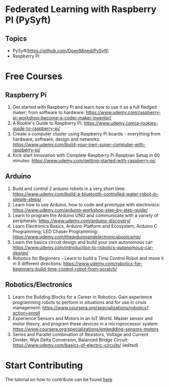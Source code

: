 # Federated Learning with Raspberry PI (PySyft)
## Topics
   - PySyft(https://github.com/OpenMined/PySyft)
   - Raspberry Pi 

# Free Courses
## Raspberry Pi 
1. Get started with Raspberry Pi and learn how to use it as a full fledged maker; from software to hardware: https://www.udemy.com/raspberry-pi-workshop-become-a-coder-maker-inventor/
2. A Rookie's Guide to Raspberry Pi: https://www.udemy.com/a-rookies-guide-to-raspberry-pi/
3. Create a computer cluster using Raspberry Pi boards - everything from hardware, software, design and networks: https://www.udemy.com/build-your-own-super-computer-with-raspberry-pi/
4. Kick start Innovation with Complete Raspberry Pi Raspbian Setup in 60 minutes: https://www.udemy.com/getting-started-with-raspberry-pi/

## Arduino
1. Build and control 2 arduino robots in a very short time: https://www.udemy.com/build-a-bluetooth-controlled-water-robot-in-simple-steps/
2. Learn how to use Arduino, how to code and prototype with electronics: https://www.udemy.com/arduino-workshop-step-by-step-guide/
3. Learn to program the Arduino UNO and communicate with a variety of peripherals: https://www.udemy.com/arduino-discovery/
4. Learn Electronics Basics, Arduino Platform and Ecosystem, Arduino C Programming, LED Chaser Programming: https://www.udemy.com/thearduinoandelectronicsbootcamp/
5. Learn the basics circuit design and build your own autonomous car: https://www.udemy.com/introduction-to-robotics-autonomous-car-design/
6. Robotics for Beginners - Learn to build a Time Control Robot and move it in 6 different directions: https://www.udemy.com/robotics-for-beginners-build-time-control-robot-from-scratch/

## Robotics/Electronics
1. Learn the Building Blocks for a Career in Robotics. Gain experience programming robots to perform in situations and for use in crisis management: https://www.coursera.org/specializations/robotics?action=enroll
2. Experience Sensors and Motors in an IoT World. Master sensor and motor theory, and program these devices in a microprocessor system: https://www.coursera.org/specializations/embedding-sensors-motors
3. Series and Parallel combination of Resistors, Voltage and Current Divider, Wye Delta Conversion, Balanced Bridge Circuit: https://www.udemy.com/basics-of-electric-circuits/ (edited) 

# Start Contributing
The tutorial on how to contribute can be found [here]("https://github.com/shashigharti/federated-learning-on-raspberry-pi/wiki/How-to-contribute")

